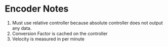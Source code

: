 # Encoder Notes

1. Must use relative controller because absolute controller does not output any data.
2. Conversion Factor is cached on the controller
3. Velocity is measured in per minute
